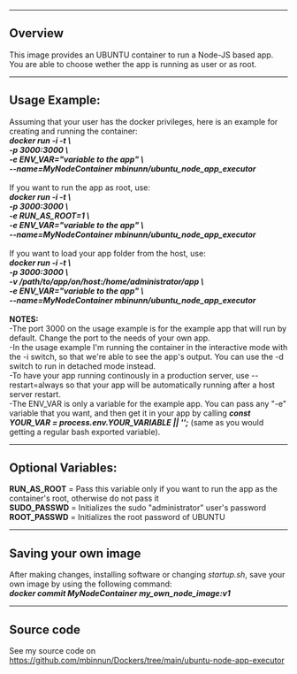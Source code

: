 -----------------------
Overview
-----------------------
This image provides an UBUNTU container to run a Node-JS based app.<br/>
You are able to choose wether the app is running as user or as root.

-----------------------
Usage Example:
-----------------------
Assuming that your user has the docker privileges, here is an example for creating and running the container:<br/>
***docker run -i -t \\<br/>
-p 3000:3000 \\<br/>
-e ENV_VAR="variable to the app" \\<br/>
--name=MyNodeContainer mbinunn/ubuntu_node_app_executor***<br/>
<br/>
If you want to run the app as root, use:<br/>
***docker run -i -t \\<br/>
-p 3000:3000 \\<br/>
-e RUN_AS_ROOT=1 \\<br/>
-e ENV_VAR="variable to the app" \\<br/>
--name=MyNodeContainer mbinunn/ubuntu_node_app_executor***<br/>
<br/>
If you want to load your app folder from the host, use:<br/>
***docker run -i -t \\<br/>
-p 3000:3000 \\<br/>
-v /path/to/app/on/host:/home/administrator/app \\<br/>
-e ENV_VAR="variable to the app" \\<br/>
--name=MyNodeContainer mbinunn/ubuntu_node_app_executor***<br/>
<br/>
**NOTES:**<br/>
-The port 3000 on the usage example is for the example app that will run by default. Change the port to the needs of your own app.<br/>
-In the usage example I'm running the container in the interactive mode with the -i switch, so that we're able to see the app's output. You can use the -d switch to run in detached mode instead.<br/>
-To have your app running continously in a production server, use --restart=always so that your app will be automatically running after a host server restart.<br/>
-The ENV_VAR is only a variable for the example app. You can pass any "-e" variable that you want, and then get it in your app by calling ***const YOUR_VAR = process.env.YOUR_VARIABLE || '';*** (same as you would getting a regular bash exported variable).<br/>

-----------------------
Optional Variables:
-----------------------
**RUN_AS_ROOT** = Pass this variable only if you want to run the app as the container's root, otherwise do not pass it<br/>
**SUDO_PASSWD** = Initializes the sudo "administrator" user's password<br/> 
**ROOT_PASSWD** = Initializes the root password of UBUNTU<br/> 

-----------------------
Saving your own image
-----------------------
After making changes, installing software or changing *startup.sh*, save your own image by using the following command:<br/>
***docker commit MyNodeContainer my_own_node_image:v1***<br/>

-----------------------
Source code
-----------------------
See my source code on https://github.com/mbinnun/Dockers/tree/main/ubuntu-node-app-executor
